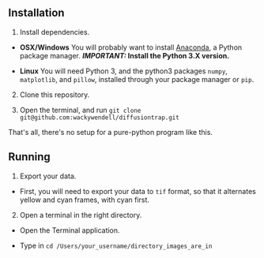 ## Installation

1. Install dependencies.

  - **OSX/Windows** You will probably want to install
    [Anaconda](https://www.continuum.io/downloads#_macosx),
    a Python package manager. ***IMPORTANT:* Install the Python 3.X version.**
  
  - **Linux** You will need Python 3, and the python3 packages `numpy`,
    `matplotlib`, and `pillow`, installed through your package manager or `pip`.

2. Clone this repository.
  
  1. Open the terminal, and run `git clone git@github.com:wackywendell/diffusiontrap.git`

That's all, there's no setup for a pure-python program like this.

## Running

1. Export your data.

  - First, you will need to export your data to `tif` format, so that it alternates
yellow and cyan frames, with cyan first.

2. Open a terminal in the right directory.

  - Open the Terminal application.
  
  - Type in `cd /Users/your_username/directory_images_are_in`
